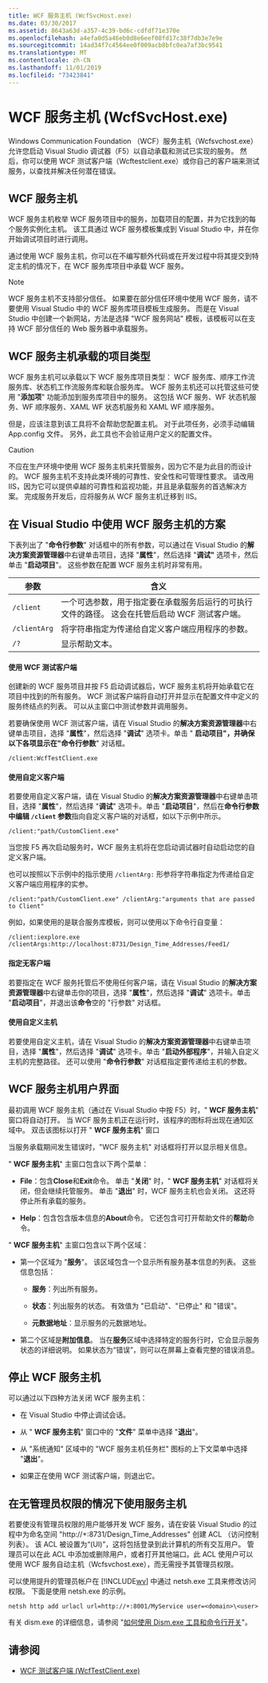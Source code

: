 ```yaml
---
title: WCF 服务主机 (WcfSvcHost.exe)
ms.date: 03/30/2017
ms.assetid: 8643a63d-a357-4c39-bd6c-cdfdf71e370e
ms.openlocfilehash: a4efa0d5a46eb0d8e6eef08fd17c38f7db3e7e9e
ms.sourcegitcommit: 14ad34f7c4564ee0f009acb8bfc0ea7af3bc9541
ms.translationtype: MT
ms.contentlocale: zh-CN
ms.lasthandoff: 11/01/2019
ms.locfileid: "73423841"
---
```

# <a name="wcf-service-host-wcfsvchostexe"></a>WCF 服务主机 (WcfSvcHost.exe)

Windows Communication Foundation （WCF）服务主机（Wcfsvchost.exe）允许您启动 Visual Studio 调试器（F5）以自动承载和测试已实现的服务。 然后，你可以使用 WCF 测试客户端（Wcftestclient.exe）或你自己的客户端来测试服务，以查找并解决任何潜在错误。

## <a name="wcf-service-host"></a>WCF 服务主机

WCF 服务主机枚举 WCF 服务项目中的服务，加载项目的配置，并为它找到的每个服务实例化主机。 该工具通过 WCF 服务模板集成到 Visual Studio 中，并在你开始调试项目时进行调用。

通过使用 WCF 服务主机，你可以在不编写额外代码或在开发过程中将其提交到特定主机的情况下，在 WCF 服务库项目中承载 WCF 服务。

> [!NOTE]
> WCF 服务主机不支持部分信任。 如果要在部分信任环境中使用 WCF 服务，请不要使用 Visual Studio 中的 WCF 服务库项目模板生成服务。 而是在 Visual Studio 中创建一个新网站，方法是选择 "WCF 服务网站" 模板，该模板可以在支持 WCF 部分信任的 Web 服务器中承载服务。

## <a name="project-types-hosted-by-wcf-service-host"></a>WCF 服务主机承载的项目类型

WCF 服务主机可以承载以下 WCF 服务库项目类型： WCF 服务库、顺序工作流服务库、状态机工作流服务库和联合服务库。 WCF 服务主机还可以托管这些可使用 "**添加项**" 功能添加到服务库项目中的服务。 这包括 WCF 服务、WF 状态机服务、WF 顺序服务、XAML WF 状态机服务和 XAML WF 顺序服务。

但是，应该注意到该工具将不会帮助您配置主机。 对于此项任务，必须手动编辑 App.config 文件。 另外，此工具也不会验证用户定义的配置文件。

> [!CAUTION]
> 不应在生产环境中使用 WCF 服务主机来托管服务，因为它不是为此目的而设计的。  WCF 服务主机不支持此类环境的可靠性、安全性和可管理性要求。 请改用 IIS，因为它可以提供卓越的可靠性和监视功能，并且是承载服务的首选解决方案。 完成服务开发后，应将服务从 WCF 服务主机迁移到 IIS。

## <a name="scenarios-for-using-wcf-service-host-inside-visual-studio"></a>在 Visual Studio 中使用 WCF 服务主机的方案

下表列出了 "**命令行参数**" 对话框中的所有参数，可以通过在 Visual Studio 的**解决方案资源管理器**中右键单击项目，选择 "**属性**"，然后选择 "**调试"** 选项卡，然后单击 "**启动项目**"。 这些参数在配置 WCF 服务主机时非常有用。

|参数|含义|
|---------------|-------------|
|`/client`|一个可选参数，用于指定要在承载服务后运行的可执行文件的路径。 这会在托管后启动 WCF 测试客户端。|
|`/clientArg`|将字符串指定为传递给自定义客户端应用程序的参数。|
|`/?`|显示帮助文本。|

#### <a name="using-wcf-test-client"></a>使用 WCF 测试客户端

创建新的 WCF 服务项目并按 F5 启动调试器后，WCF 服务主机将开始承载它在项目中找到的所有服务。 WCF 测试客户端将自动打开并显示在配置文件中定义的服务终结点的列表。 可以从主窗口中测试参数并调用服务。

若要确保使用 WCF 测试客户端，请在 Visual Studio 的**解决方案资源管理器**中右键单击项目，选择 "**属性**"，然后选择 "**调试**" 选项卡。单击 " **启动项目"，并确保以下各项显示在"命令行参数**" 对话框。

`/client:WcfTestClient.exe`

#### <a name="using-a-custom-client"></a>使用自定义客户端

若要使用自定义客户端，请在 Visual Studio 的**解决方案资源管理器**中右键单击项目，选择 "**属性**"，然后选择 "**调试**" 选项卡。单击 "**启动项目**"，然后在**命令行参数中编辑 `/client` 参数**指向自定义客户端的对话框，如以下示例中所示。

`/client:"path/CustomClient.exe"`

当您按 F5 再次启动服务时，WCF 服务主机将在您启动调试器时自动启动您的自定义客户端。

也可以按照以下示例中的指示使用 `/clientArg:` 形参将字符串指定为传递给自定义客户端应用程序的实参。

`/client:"path/CustomClient.exe" /clientArg:"arguments that are passed to Client"`

例如，如果使用的是联合服务库模板，则可以使用以下命令行自变量：

`/client:iexplore.exe /clientArgs:http://localhost:8731/Design_Time_Addresses/Feed1/`

#### <a name="specifying-no-client"></a>指定无客户端

若要指定在 WCF 服务托管后不使用任何客户端，请在 Visual Studio 的**解决方案资源管理器**中右键单击你的项目，选择 "**属性**"，然后选择 "**调试**" 选项卡。单击 "**启动项目**"，并退出该**命令**空的 "行参数" 对话框。

#### <a name="using-a-custom-host"></a>使用自定义主机

若要使用自定义主机，请在 Visual Studio 的**解决方案资源管理器**中右键单击项目，选择 "**属性**"，然后选择 "**调试**" 选项卡。单击 "**启动外部程序**"，并输入自定义主机的完整路径。 还可以使用 "**命令行参数**" 对话框指定要传递给主机的参数。

## <a name="wcf-service-host-user-interface"></a>WCF 服务主机用户界面

最初调用 WCF 服务主机（通过在 Visual Studio 中按 F5）时，" **WCF 服务主机**" 窗口将自动打开。 当 WCF 服务主机正在运行时，该程序的图标将出现在通知区域中。 双击该图标以打开 " **WCF 服务主机**" 窗口

当服务承载期间发生错误时，"WCF 服务主机" 对话框将打开以显示相关信息。

" **WCF 服务主机**" 主窗口包含以下两个菜单：

- **File**：包含**Close**和**Exit**命令。 单击 "**关闭**" 时，" **WCF 服务主机**" 对话框将关闭，但会继续托管服务。 单击 "**退出**" 时，WCF 服务主机也会关闭。 这还将停止所有承载的服务。

- **Help**：包含包含版本信息的**About**命令。 它还包含可打开帮助文件的**帮助**命令。

" **WCF 服务主机**" 主窗口包含以下两个区域：

- 第一个区域为 "**服务**"。 该区域包含一个显示所有服务基本信息的列表。 这些信息包括：

  - **服务**：列出所有服务。

  - **状态**：列出服务的状态。 有效值为 "已启动"、"已停止" 和 "错误"。

  - **元数据地址**：显示服务的元数据地址。

- 第二个区域是**附加信息**。 当在**服务**区域中选择特定的服务行时，它会显示服务状态的详细说明。 如果状态为“错误”，则可以在屏幕上查看完整的错误消息。

## <a name="stopping-wcf-service-host"></a>停止 WCF 服务主机

可以通过以下四种方法关闭 WCF 服务主机：

- 在 Visual Studio 中停止调试会话。

- 从 " **WCF 服务主机**" 窗口中的 "**文件**" 菜单中选择 "**退出**"。

- 从 "系统通知" 区域中的 "WCF 服务主机任务栏" 图标的上下文菜单中选择 "**退出**"。

- 如果正在使用 WCF 测试客户端，则退出它。

## <a name="using-service-host-without-administrator-privilege"></a>在无管理员权限的情况下使用服务主机

若要使没有管理员权限的用户能够开发 WCF 服务，请在安装 Visual Studio 的过程中为命名空间 "http://+:8731/Design_Time_Addresses" 创建 ACL （访问控制列表）。 该 ACL 被设置为“(UI)”，这将包括登录到此计算机的所有交互用户。 管理员可以在此 ACL 中添加或删除用户，或者打开其他端口。此 ACL 使用户可以使用 WCF 服务自动主机（Wcfsvchost.exe），而无需授予其管理员权限。

可以使用提升的管理员帐户在 [!INCLUDE[wv](../../../includes/wv-md.md)] 中通过 netsh.exe 工具来修改访问权限。 下面是使用 netsh.exe 的示例。

```console
netsh http add urlacl url=http://+:8001/MyService user=<domain>\<user>
```

有关 dism.exe 的详细信息，请参阅 "[如何使用 Dism.exe 工具和命令行开关](https://go.microsoft.com/fwlink/?LinkId=97877)"。

## <a name="see-also"></a>请参阅

- [WCF 测试客户端 (WcfTestClient.exe)](wcf-test-client-wcftestclient-exe.md)
